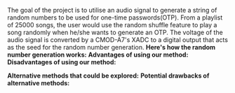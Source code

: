 The goal of the project is to utilise an audio signal to generate a string of random numbers to be used for one-time passwords(OTP).
From a playlist of 25000 songs, the user would use the random shuffle feature to play a song randomly when he/she wants to generate an OTP.
The voltage of the audio signal is converted by a CMOD-A7's XADC to a digital output that acts as the seed for the random number generation.
**Here's how the random number generation works:**
**Advantages of using our method:**
**Disadvantages of using our method:**

**Alternative methods that could be explored:**
**Potential drawbacks of alternative methods:**
